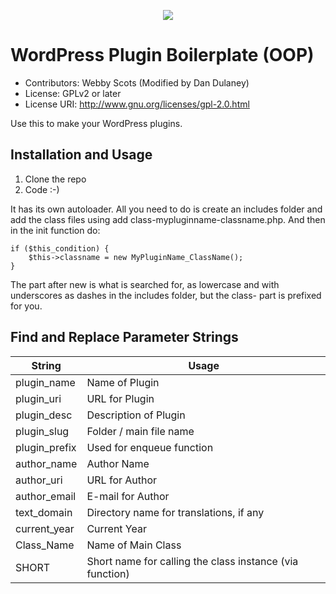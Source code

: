 <p align="center">
  <a href="https://github.com/duplaja/wordpress-plugin-simple-boilerplate/LICENSE">
    <img src="https://img.shields.io/cran/l/devtools.svg?style=plastic">
  </a>


</p>

# WordPress Plugin Boilerplate (OOP)

* Contributors: Webby Scots (Modified by Dan Dulaney)
* License: GPLv2 or later
* License URI: http://www.gnu.org/licenses/gpl-2.0.html

Use this to make your WordPress plugins.

## Installation and Usage

1. Clone the repo
2. Code :-)

It has its own autoloader. All you need to do is create an includes folder and add the class files using add class-mypluginname-classname.php. And then in the init function do:

~~~
if ($this_condition) {
    $this->classname = new MyPluginName_ClassName();
} 
~~~

The part after new is what is searched for, as lowercase and with underscores as dashes in the includes folder, but the class- part is prefixed for you.

## Find and Replace Parameter Strings
| String | Usage |
|-------------|---------|
| plugin_name | Name of Plugin |
| plugin_uri | URL for Plugin |
| plugin_desc | Description of Plugin |
| plugin_slug | Folder / main file name |
| plugin_prefix | Used for enqueue function |
| author_name | Author Name |
| author_uri | URL for Author |
| author_email | E-mail for Author |
| text_domain | Directory name for translations, if any |
| current_year | Current Year |
| Class_Name | Name of Main Class |
| SHORT |Short name for calling the class instance (via function) |
